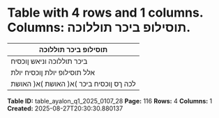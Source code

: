 # Table with 4 rows and 1 columns. Columns: תוסילופ ביכר תוללוכה.

| תוסילופ ביכר תוללוכה |
|---|
| ביכר תוללוכה וניאש ןוכסיח |
| אלל תוסילופ יולת ןוכסיח יולת |
| לכה ךס ןוכסיח ביכר )א( האושת )א( האושת |

**Table ID:** table_ayalon_q1_2025_0107_28
**Page:** 116
**Rows:** 4
**Columns:** 1
**Created:** 2025-08-27T20:30:30.880137
